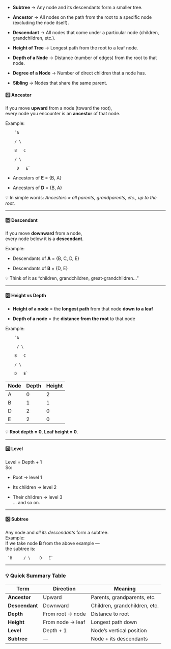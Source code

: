 

- **Subtree** → Any node and its descendants form a smaller tree.
    
- **Ancestor** → All nodes on the path from the root to a specific node (excluding the node itself).
    
- **Descendant** → All nodes that come under a particular node (children, grandchildren, etc.).
    
- **Height of Tree** → Longest path from the root to a leaf node.
    
- **Depth of a Node** → Distance (number of edges) from the root to that node.
    
- **Degree of a Node** → Number of direct children that a node has.
    
- **Sibling** → Nodes that share the same parent.



#### 1️⃣ **Ancestor**

If you move **upward** from a node (toward the root),  
every node you encounter is an **ancestor** of that node.

Example:

        `A   
        
        / \     
        
	    B   C   
	   
		/ \   
	    
	     D   E`

- Ancestors of **E** = {B, A}
    
- Ancestors of **D** = {B, A}
    

💡 In simple words: _Ancestors = all parents, grandparents, etc., up to the root._

---

#### 2️⃣ **Descendant**

If you move **downward** from a node,  
every node below it is a **descendant**.

Example:

- Descendants of **A** = {B, C, D, E}
    
- Descendants of **B** = {D, E}
    

💡 Think of it as “children, grandchildren, great-grandchildren…”

---

#### 3️⃣ **Height vs Depth**

- **Height of a node** = the **longest path** from that node **down to a leaf**
    
- **Depth of a node** = the **distance from the root** to that node
    

Example:

        `A       
        
		 / \     
		 
		B   C   
	     
	    / \  
	 
		D   E`

|Node|Depth|Height|
|---|---|---|
|A|0|2|
|B|1|1|
|D|2|0|
|E|2|0|

💡 **Root depth = 0**, **Leaf height = 0**.

---

#### 4️⃣ **Level**

Level = Depth + 1  
So:

- Root → level 1
    
- Its children → level 2
    
- Their children → level 3  
    ... and so on.
    

---

#### 5️⃣ **Subtree**

Any node and _all its descendants_ form a subtree.  
Example:  
If we take node **B** from the above example —  
the subtree is:

     `B     / \    D   E`

---

### 💡 Quick Summary Table

|Term|Direction|Meaning|
|---|---|---|
|**Ancestor**|Upward|Parents, grandparents, etc.|
|**Descendant**|Downward|Children, grandchildren, etc.|
|**Depth**|From root → node|Distance to root|
|**Height**|From node → leaf|Longest path down|
|**Level**|Depth + 1|Node’s vertical position|
|**Subtree**|—|Node + its descendants|